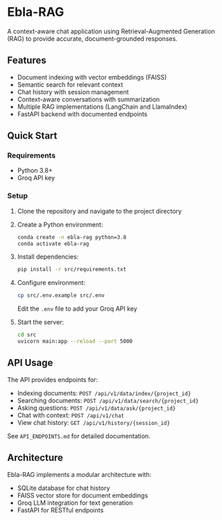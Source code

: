 # Ebla-RAG

A context-aware chat application using Retrieval-Augmented Generation (RAG) to provide accurate, document-grounded responses.

## Features

- Document indexing with vector embeddings (FAISS)
- Semantic search for relevant context
- Chat history with session management
- Context-aware conversations with summarization
- Multiple RAG implementations (LangChain and LlamaIndex)
- FastAPI backend with documented endpoints

## Quick Start

### Requirements

- Python 3.8+
- Groq API key

### Setup

1. Clone the repository and navigate to the project directory

2. Create a Python environment:
   ```bash
   conda create -n ebla-rag python=3.8
   conda activate ebla-rag
   ```

3. Install dependencies:
   ```bash
   pip install -r src/requirements.txt
   ```

4. Configure environment:
   ```bash
   cp src/.env.example src/.env
   ```
   Edit the `.env` file to add your Groq API key

5. Start the server:
   ```bash
   cd src
   uvicorn main:app --reload --port 5000
   ```

## API Usage

The API provides endpoints for:

- Indexing documents: `POST /api/v1/data/index/{project_id}`
- Searching documents: `POST /api/v1/data/search/{project_id}`
- Asking questions: `POST /api/v1/data/ask/{project_id}`
- Chat with context: `POST /api/v1/chat`
- View chat history: `GET /api/v1/history/{session_id}`

See `API_ENDPOINTS.md` for detailed documentation.


## Architecture

Ebla-RAG implements a modular architecture with:
- SQLite database for chat history
- FAISS vector store for document embeddings
- Groq LLM integration for text generation
- FastAPI for RESTful endpoints